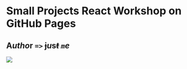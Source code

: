 # Small Projects React Workshop on GitHub Pages

## A*utho*r _**`=>`**_ ~~j~~*u***s**_~~t~~_ _`m`_*e*

![](C:\Users\Apex\Pictures\Screenshots\Kat.png)